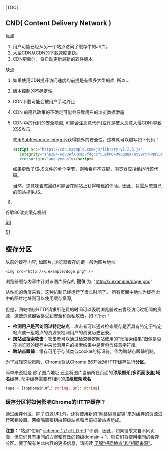 [TOC]

## CND( Content Delivery Network )

优点

1. 用户可能已经从另一个站点访问了缓存中的JS库。
2. 大型CDN从CDN的下载速度更快。
3. CDN更新时，将自动更新最新的软件版本。 

缺点

1. 如果使用CDN提升访问速度的前提是有很多大型的库, 所以...

2. 版本控制的不确定性, 

3. CDN下载可能会被用户手动终止

4. CDN 的隐私政策的不确定可能会导致用户的浏览数据泄露

5. CDN 中的代码的安全隐患, 可能会注恶意代码(或许是被人恶意入侵CDN)导致XSS攻击;

   使用[SubResource Integrity](https://developer.mozilla.org/en-US/docs/Web/Security/Subresource_Integrity)获得额外的安全性。这样就可以编写如下代码：

   ```html
   <script src="https://cdn.example.com/js/library-v1.2.3.js"
      integrity="sha384-oqVuAfXRKap7fdgcCY5uykM6+R9GqQ8K/uxy9rx7HNQlGYl1kPzQho1wx4JwY8wC"
      crossorigin="anonymous"></script>
   ```

   如果更改了该JS文件的单个字节，则哈希将不匹配，浏览器应拒绝运行该代码。

   当然，这意味着您最终可能会在网站上获得糟糕的体验。因此，只需从您自己的网站提供JS。

6. 



谷歌86改变缓存机制

[$0](https://developers.google.com/web/updates/2020/10/http-cache-partitioning)

[$1](https://shkspr.mobi/blog/2020/10/please-stop-using-cdns-for-external-javascript-libraries/)





## 缓存分区

以前的缓存内容, 如图片, 浏览器缓存的键一般为图片地址

`<img src="http://x.example/doge.png" />`

浏览器缓存内容中针对该图片保存的 **键值** 为:  "http://x.example/doge.png"

从性能的角度来看，这种机制已经运行了很长时间了。 所有页面中地址为缓存命中的图片地址则可以使用缓存资源;

但是，网站响应HTTP请求所花费的时间可以表明浏览器过去曾经访问过相同的资源，这使浏览器容易受到安全和隐私攻击，如下所示：

- **检测用户是否访问过特定站点**：攻击者可以通过检查缓存是否具有特定于特定站点或一组站点的资源来检测用户的浏览历史记录。
- **[跨站点搜索攻击](https://portswigger.net/daily-swig/new-xs-leak-techniques-reveal-fresh-ways-to-expose-user-information)**：攻击者可以通过检查特定网站使用的“无搜索结果”图像是否在浏览器的缓存中来检测用户的搜索结果中是否包含任意字符串。
- **跨站点跟踪**：缓存可用于存储类似cookie的标识符，作为跨站点跟踪机制。

为了减轻这些风险，Chrome将从Chrome 86开始对HTTP缓存进行**分区**。

简单来说就是 除了图片地址 还会将图片当前所在页面的**顶级框架[多页面嵌套]域名**缓存,  命中缓存需要有相同的**顶级框架域名**

```ts
tupe = [topDomainUrl: string, url: string]
```



### 缓存分区将如何影响Chrome的HTTP缓存？

通过缓存分区，除了资源URL外，还将使用新的“网络隔离密钥”来对缓存的资源进行密钥设置。网络隔离密钥由顶级站点和当前框架站点组成。

**注意：**“站点”使用“ [scheme：// eTLD + 1](https://web.dev/same-site-same-origin/) ”识别，因此，如果请求来自不同页面，但它们具有相同的方案和有效的顶级domain + 1，则它们将使用相同的缓存分区。要了解有关此内容的更多信息，请阅读 [了解“相同地点”和“相同来源”](https://web.dev/same-site-same-origin/)。